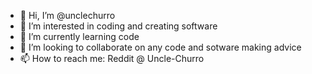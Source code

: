 - 👋 Hi, I’m @unclechurro
- 👀 I’m interested in coding and creating software
- 🌱 I’m currently learning code 
- 💞️ I’m looking to collaborate on any code and sotware making advice
- 📫 How to reach me: Reddit @ Uncle-Churro

<!---
unclechurro/unclechurro is a ✨ special ✨ repository because its `README.md` (this file) appears on your GitHub profile.
You can click the Preview link to take a look at your changes.
--->
